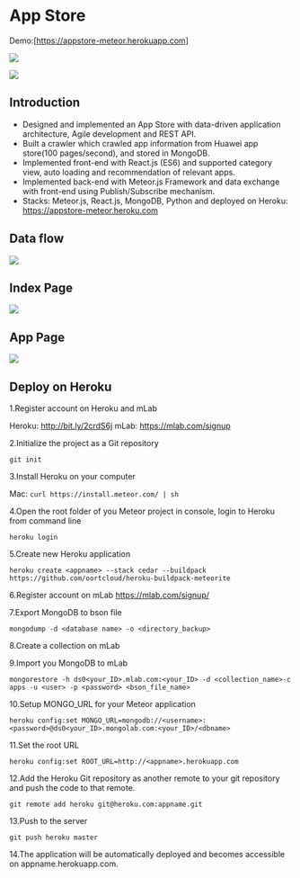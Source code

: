 # App Store 

Demo:[https://appstore-meteor.herokuapp.com]

![](https://dl.dropboxusercontent.com/u/95833334/Image%20Hosting/%E5%B1%8F%E5%B9%95%E6%88%AA%E5%9B%BE%202016-08-01%2012.28.30.jpg)

![](https://dl.dropboxusercontent.com/u/95833334/Image%20Hosting/%E5%B1%8F%E5%B9%95%E6%88%AA%E5%9B%BE%202016-11-30%2012.30.33.jpg)

## Introduction

- Designed and implemented an App Store with data-driven application architecture, Agile development and REST API.
- Built a crawler which crawled app information from Huawei app store(100 pages/second), and stored in MongoDB.
- Implemented front-end with React.js (ES6) and supported category view, auto loading and recommendation of relevant apps.
- Implemented back-end with Meteor.js Framework and data exchange with front-end using Publish/Subscribe mechanism.
- Stacks: Meteor.js, React.js, MongoDB, Python and deployed on Heroku: https://appstore-meteor.heroku.com

## Data flow

![](https://dl.dropboxusercontent.com/u/95833334/Image%20Hosting/%E5%B1%8F%E5%B9%95%E6%88%AA%E5%9B%BE%202016-09-22%2012.56.14.jpg)

## Index Page

![](https://dl.dropboxusercontent.com/u/95833334/Image%20Hosting/%E5%B1%8F%E5%B9%95%E6%88%AA%E5%9B%BE%202016-09-22%2012.59.14.jpg)

## App Page

![](https://dl.dropboxusercontent.com/u/95833334/Image%20Hosting/%E5%B1%8F%E5%B9%95%E6%88%AA%E5%9B%BE%202016-09-22%2012.59.51.jpg)

## Deploy on Heroku

1.Register account on Heroku and mLab

Heroku: http://bit.ly/2crdS6j
mLab: https://mlab.com/signup

2.Initialize the project as a Git repository

`git init`

3.Install Heroku on your computer

Mac: `curl https://install.meteor.com/ | sh`

4.Open the root folder of you Meteor project in console, login to Heroku from command line

`heroku login`

5.Create new Heroku application

`heroku create <appname> --stack cedar --buildpack https://github.com/oortcloud/heroku-buildpack-meteorite`

6.Register account on mLab https://mlab.com/signup/

7.Export MongoDB to bson file

`mongodump -d <database name> -o <directory_backup>`

8.Create a collection on mLab

9.Import you MongoDB to mLab

`mongorestore -h ds0<your_ID>.mlab.com:<your_ID> -d <collection_name>-c apps -u <user> -p <password> <bson_file_name>`

10.Setup MONGO_URL for your Meteor application

`heroku config:set MONGO_URL=mongodb://<username>:<password>@ds0<your_ID>.mongolab.com:<your_ID>/<dbname>`

11.Set the root URL

`heroku config:set ROOT_URL=http://<appname>.herokuapp.com`

12.Add the Heroku Git repository as another remote to your git repository and push the code to that remote.

`git remote add heroku git@heroku.com:appname.git`

13.Push to the server

`git push heroku master`

14.The application will be automatically deployed and becomes accessible on appname.herokuapp.com.
